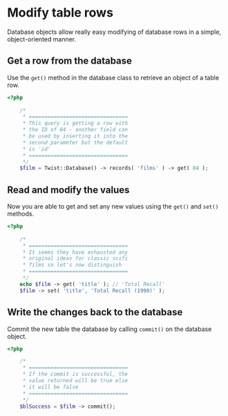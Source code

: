 # Modify table rows

Database objects allow really easy modifying of database rows in a simple, object-oriented manner.

## Get a row from the database

Use the `get()` method in the database class to retrieve an object of a table row.

```php
<?php
    
    /*
     * ================================
     * This query is getting a row with
     * the ID of 84 - another field can
     * be used by inserting it into the
     * second parameter but the default
     * is 'id'
     * ================================
     */
    $film = Twist::Database() -> records( 'films' ) -> get( 84 );
```

## Read and modify the values

Now you are able to get and set any new values using the `get()` and `set()` methods.

```php
<?php
    
    /*
     * ================================
     * It seems they have exhausted any
     * original ideas for classic scifi
     * films so let's now distinguish
     * ================================
     */
    echo $film -> get( 'title' ); // 'Total Recall'
    $film -> set( 'title', 'Total Recall (1990)' );
```

## Write the changes back to the database

Commit the new table the database by calling `commit()` on the database object.

```php
<?php

    /*
     * ================================
     * If the commit is successful, the
     * value returned will be true else
     * it will be false
     * ================================
     */
    $blSuccess = $film -> commit();
```